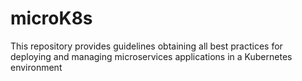# microK8s
This repository provides guidelines obtaining all best practices for deploying and managing microservices applications in a Kubernetes environment
